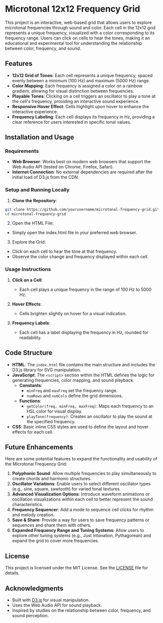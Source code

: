 # Microtonal 12x12 Frequency Grid

This project is an interactive, web-based grid that allows users to explore microtonal frequencies through sound and color. Each cell in the 12x12 grid represents a unique frequency, visualized with a color corresponding to its frequency range. Users can click on cells to hear the tones, making it an educational and experimental tool for understanding the relationship between color, frequency, and sound.

## Features

- **12x12 Grid of Tones**: Each cell represents a unique frequency, spaced evenly between a minimum (100 Hz) and maximum (5000 Hz) range.
- **Color Mapping**: Each frequency is assigned a color on a rainbow gradient, allowing for visual distinction between frequencies.
- **Playable Tones**: Clicking on a cell triggers an oscillator to play a tone at the cell's frequency, providing an interactive sound experience.
- **Responsive Hover Effect**: Cells highlight upon hover to enhance the interactive experience.
- **Frequency Labeling**: Each cell displays its frequency in Hz, providing a clear reference for users interested in specific tonal values.

## Installation and Usage

### Requirements

- **Web Browser**: Works best on modern web browsers that support the Web Audio API (tested on Chrome, Firefox, Safari).
- **Internet Connection**: No external dependencies are required after the initial load of D3.js from the CDN.

### Setup and Running Locally

1. **Clone the Repository**:
```bash
git clone https://github.com/yourusername/microtonal-frequency-grid.git
cd microtonal-frequency-grid
```
2. Open the HTML File:

- Simply open the index.html file in your preferred web browser.
3. Explore the Grid:

- Click on each cell to hear the tone at that frequency.
- Observe the color change and frequency displayed within each cell.



### Usage Instructions

1. **Click on a Cell**:
   - Each cell plays a unique frequency in the range of 100 Hz to 5000 Hz.
   
2. **Hover Effects**:
   - Cells brighten slightly on hover for a visual indication.

3. **Frequency Labels**:
   - Each cell has a label displaying the frequency in Hz, rounded for readability.


## Code Structure

- **HTML**: The `index.html` file contains the main structure and includes the D3.js library for SVG manipulation.
- **JavaScript**: The `<script>` section within the HTML defines the logic for generating frequencies, color mapping, and sound playback.
  - **Constants**:
    - `minFreq` and `maxFreq` set the frequency range.
    - `numRows` and `numCols` define the grid dimensions.
  - **Functions**:
    - `getColor(freq, minFreq, maxFreq)`: Maps each frequency to an HSL color for visual display.
    - `playTone(frequency)`: Creates an oscillator to play the sound at the specified frequency.
- **CSS**: Basic inline CSS styles are used to define the layout and hover effects for each cell.


## Future Enhancements

Here are some potential features to expand the functionality and usability of the Microtonal Frequency Grid:

1. **Polyphonic Sound**: Allow multiple frequencies to play simultaneously to create chords and harmonic structures.
2. **Oscillator Variations**: Enable users to select different oscillator types (e.g., sine, square, sawtooth) for varied tonal textures.
3. **Advanced Visualization Options**: Introduce waveform animations or oscillation visualizations within each cell to better represent the sound characteristics.
4. **Frequency Sequencer**: Add a mode to sequence cell clicks for rhythm and melody creation.
5. **Save & Share**: Provide a way for users to save frequency patterns or sequences and share them with others.
6. **Expanded Frequency Range and Tuning Systems**: Allow users to explore other tuning systems (e.g., Just Intonation, Pythagorean) and expand the grid to cover more frequencies.


## License

This project is licensed under the MIT License. See the [LICENSE](LICENSE) file for details.

## Acknowledgments

- Built with [D3.js](https://d3js.org/) for visual manipulation.
- Uses the Web Audio API for sound playback.
- Inspired by studies on the relationship between color, frequency, and sound perception.
